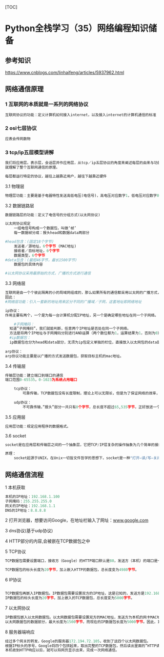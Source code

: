 [TOC]



# Python全栈学习（35）网络编程知识储备

## 参考知识

https://www.cnblogs.com/linhaifeng/articles/5937962.html

## 网络通信原理

### 1 互联网的本质就是一系列的网络协议

```python
互联网协议的功能：定义计算机如何接入internet，以及接入internet的计算机通信的标准
```

### 2 osi七层协议

```python
应表会传网数物
```

### 3 tcp/ip五层模型讲解

```python
我们将应用层，表示层，会话层并作应用层，从tcp／ip五层协议的角度来阐述每层的由来与功能，搞清楚了每层的主要协议
就理解了整个互联网通信的原理。

每层都运行特定的协议，越往上越靠近用户，越往下越靠近硬件
```

3.1 物理层

```python
物理层功能：主要是基于电器特性发送高低电压(电信号)，高电压对应数字1，低电压对应数字0
```

3.2 数据链路层

```python
数据链路层的功能：定义了电信号的分组方式(以太网协议)

以太网协议规定
 	一组电信号构成一个数据包，叫做‘帧’
 	每一数据帧分成：报头head和数据data两部分

#head包含：(固定18个字节)
	发送者／源地址，6个字节 (MAC地址)
	接收者／目标地址，6个字节
	数据类型，6个字节
#data包含：(最短46字节，最长1500字节)
	数据包的具体内容

#以太网协议采用最原始的方式，广播的方式进行通信
```

3.3 网络层

```python
互联网是由一个个彼此隔离的小的局域网组成的，那么如果所有的通信都采用以太网的广播方式，那么一台机器发送的包全世界都会收到，这就不仅仅是效率低的问题了，这会是一种灾难。
因此：
#网络层功能：引入一套新的地址用来区分不同的广播域／子网，这套地址即网络地址

ip协议：
作用主要有两个，一个是为每一台计算机分配IP地址，另一个是确定哪些地址在同一个子网络。

	#子网掩码：
  知道”子网掩码”，我们就能判断，任意两个IP地址是否处在同一个子网络。
  方法是将两个IP地址与子网掩码分别进行AND运算（两个数位都为1，运算结果为1，否则为0），然后比较结果是否相同，如果是的话，就表明它们在同一个子网络中，否则就不是
  #ip数据包：
  ip数据包也分为head和data部分，无须为ip包定义单独的栏位，直接放入以太网包的data部分
  
arp协议：
arp协议功能主要是以广播的方式发送数据包，获取目标主机的mac地址。
```

3.4 传输层

```python
传输层功能：建立端口到端口的通信
端口范围0-65535，0-1023为系统占用端口

	tcp协议：
		可靠传输，TCP数据包没有长度限制，理论上可以无限长，但是为了保证网络的效率，通常TCP数据包的长度不会超过IP数据包的长度，以确保单个TCP数据包不必再分割。
    
	udp协议：
		不可靠传输，”报头”部分一共只有8个字节，总长度不超过65,535字节，正好放进一个IP数据包。
```

3.5 应用层

```python
应用层功能：规定应用程序的数据格式。
```

3.6 socket

```python
socket是在应用层和传输层之间的一个抽象层，它把TCP/IP层复杂的操作抽象为几个简单的接口供应用层调用已实现进程在网络中通信。

原理：
	socket起源于UNIX，在Unix一切皆文件哲学的思想下，socket是一种"打开—读/写—关闭"模式的实现，服务器和客户端各自维护一个"文件"，在建立连接打开后，可以向自己文件写入内容供对方读取或者读取对方内容，通讯结束时关闭文件。
```

## 网络通信流程 

1 本机获取

```python
本机的IP地址：192.168.1.100
子网掩码：255.255.255.0
网关的IP地址：192.168.1.1
DNS的IP地址：8.8.8.8
```

2 打开浏览器，想要访问Google，在地址栏输入了网址：www.google.com

3 dns协议(基于udp协议)

4  HTTP部分的内容,会被嵌在TCP数据包之中

5 TCP协议

```python
TCP数据包需要设置端口，接收方（Google）的HTTP端口默认是80，发送方（本机）的端口是一个随机生成的1024-65535之间的整数，假定为51775。

TCP数据包的标头长度为20字节，加上嵌入HTTP的数据包，总长度变为4980字节。
```

6 IP协议

```python

TCP数据包再嵌入IP数据包。IP数据包需要设置双方的IP地址，这是已知的，发送方是192.168.1.100（本机），接收方是172.194.72.105（Google）。
IP数据包的标头长度为20字节，加上嵌入的TCP数据包，总长度变为5000字节。
```

7 以太网协议

```python
IP数据包嵌入以太网数据包。以太网数据包需要设置双方的MAC地址，发送方为本机的网卡MAC地址，接收方为网关192.168.1.1的MAC地址（通过ARP协议得到）。
以太网数据包的数据部分，最大长度为1500字节，而现在的IP数据包长度为5000字节。因此，IP数据包必须分割成四个包。因为每个包都有自己的IP标头（20字节），所以四个包的IP数据包的长度分别为1500、1500、1500、560。
```

8 服务器端响应

```python
经过多个网关的转发，Google的服务器172.194.72.105，收到了这四个以太网数据包。
根据IP标头的序号，Google将四个包拼起来，取出完整的TCP数据包，然后读出里面的”HTTP请求”，接着做出”HTTP响应”，再用TCP协议发回来。
本机收到HTTP响应以后，就可以将网页显示出来，完成一次网络通信。
```

